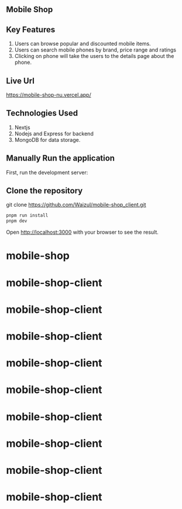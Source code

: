 ## Mobile Shop

## Key Features
1. Users can browse popular and discounted mobile items.
2. Users can search mobile phones by brand, price range and ratings
3. Clicking on phone will take the users to the details page about the phone.

## Live Url
https://mobile-shop-nu.vercel.app/

## Technologies Used
1. Nextjs
2. Nodejs and Express for backend
3. MongoDB for data storage.

## Manually Run the application
First, run the development server:

## Clone the repository
git clone https://github.com/Waizul/mobile-shop_client.git
```bash
pnpm run install
pnpm dev
```
Open [http://localhost:3000](http://localhost:3000) with your browser to see the result.

# mobile-shop
# mobile-shop-client
# mobile-shop-client
# mobile-shop-client
# mobile-shop-client
# mobile-shop-client
# mobile-shop-client
# mobile-shop-client
# mobile-shop-client
# mobile-shop-client

